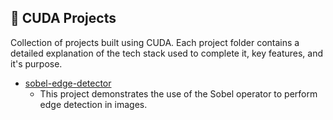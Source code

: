 ## **📝 CUDA Projects**  
Collection of projects built using CUDA. Each project folder contains a detailed explanation of the tech stack used to complete it, key features, and it's purpose.  

* [sobel-edge-detector](https://github.com/level2fast/cuda/tree/main/sobel-edge-detector/code)
    * This project demonstrates the use of the Sobel operator to perform edge detection in images.


